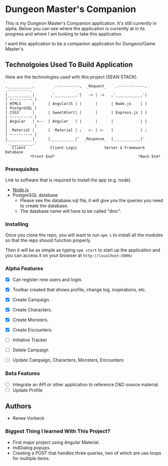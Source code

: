 # Dungeon Master's Companion

This is my Dungeon Master's Companion application. It's still currently in alpha. Below you can see where the application is currently at in its progress and where I am looking to take this application.

I want this application to be a companion application for Dungeon/Game Master's

## Technolgoies Used To Build Application

Here are the technologies used with this project (SEAN STACK).

```
,___________,         .----------,  _Request_    .------------,         .----------.
|___________|       ,'_________,'|   -> | ->   ,'___________,'|        ( ~--------~ )
| HTML5     |      | AngularJS | |      |      | Node.js    | |        | PostgreSQL |
| CSS3      |      | SweetAlert| |      |      | Express.js | |        | ~--------~ |
| Angular   | <--  | Angular   | |      |      |            | |        |            |        
|  Material |      |  Material | ;   <- | <-   |            | ;        | ~--------~ |
|___________|      |___________|'  _Response_  |____________|'         `.__________.'
   Client           Client Logic            Server & Framework         Database
           *Front End*                                     *Back End*    
```

### Prerequisites

Link to software that is required to install the app (e.g. node).

- [Node.js](https://nodejs.org/en/)
- PostgreSQL database
  - Please see the database.sql file, it will give you the queries you need to create the database.
  - The database name will have to be called "dmc".

### Installing

Once you clone the repo, you will want to run `npm i` to install all the modules so that the repo should function properly.

Then it will be as simple as typing `npm start` to start up the application and you can access it on your browser at `http://localhost:5000/`

### Alpha Features

- [x] Can register new users and login.
- [x] Toolbar created that shows profile, change log, inspirations, etc.
- [x] Create Campaign.
- [x] Create Characters.
- [x] Create Monsters.
- [x] Create Encounters.
- [ ] Initiative Tracker
- [ ] Delete Campaign
- [ ] Update Campaign, Characters, Monsters, Encounters


### Beta Features

- [ ] Integrate an API or other application to reference D&D source material.
- [ ] Update Profile

## Authors

* Renee Vorbeck

### Biggest Thing I learned With This Project?

* First major project using Angular Material.
* mdDialog popups.
* Creating a POST that handles three queries, two of which are use loops for multiple items.
